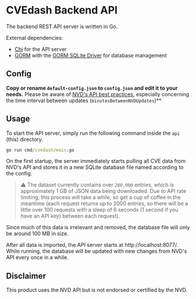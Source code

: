 # CVEdash Backend API

The backend REST API server is written in Go.

External dependencies:
- [Chi](https://github.com/go-chi/chi) for the API server
- [GORM](https://github.com/go-gorm/gorm) with the [GORM SQLite Driver](https://github.com/go-gorm/sqlite) for database management

## Config

**Copy or rename `default-config.json` to `config.json` and edit it to your needs.** Please be aware of [NVD's API best practices](https://nvd.nist.gov/developers/start-here), especially concerning the time interval between updates (`minutesBetweenNVDUpdates`)**

## Usage
To start the API server, simply run the following command inside the `api` (this) directory.
```cmd
go run cmd/cvedash/main.go
```

On the first startup, the server immediately starts pulling all CVE data from NVD's API and stores it in a new SQLite database file named according to the config.

> ⚠️ The dataset currently contains over `200,000` entries, which is approximately 1 GB of JSON data being downloaded. Due to API rate limiting, this process will take a while, so get a cup of coffee in the meantime (each request returns up to 2000 entries, so there will be a little over 100 requests with a sleep of 6 seconds (1 second if you have an API key) between each request).

Since much of this data is irrelevant and removed, the database file will only be around 100 MB in size.

After all data is imported, the API server starts at http://localhost:8077/. While running, the database will be updated with new changes from NVD's API every once in a while.

## Disclaimer
This product uses the NVD API but is not endorsed or certified by the NVD.
